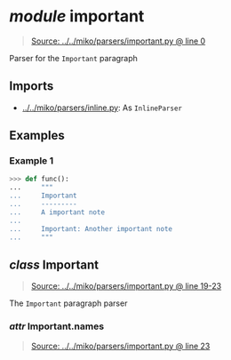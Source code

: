 # *module* **important**

> [Source: ../../miko/parsers/important.py @ line 0](../../miko/parsers/important.py#L0)

Parser for the `Important` paragraph

## Imports

- [../../miko/parsers/inline.py](../../miko/parsers/inline.py): As `InlineParser`

## Examples

### Example 1

```python
>>> def func():
...     """
...     Important
...     ---------
...     A important note
...
...     Important: Another important note
...     """
```

## *class* **Important**

> [Source: ../../miko/parsers/important.py @ line 19-23](../../miko/parsers/important.py#L19-L23)

The `Important` paragraph parser

### *attr* Important.**names**

> [Source: ../../miko/parsers/important.py @ line 23](../../miko/parsers/important.py#L23)
